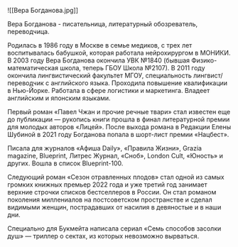![[Вера Богданова.jpg]]

Вера Богданова - писательница, литературный обозреватель, переводчица.

Родилась в 1986 году в Москве в семье медиков, с трех лет воспитывалась бабушкой, которая работала нейрохирургом в МОНИКИ. В 2003 году Вера Богданова окончила УВК №1840 (бывшая Физико-математическая школа, теперь ГБОУ Школа №2107). В 2011 году окончила лингвистический факультет МГОУ, специальность лингвист/переводчик с английского языка. Проходила повышение квалификации в Нью-Йорке. Работала в сфере логистики и маркетинга. Владеет английским и японским языками.

Первый роман «Павел Чжан и прочие речные твари» стал известен еще до публикации — рукопись книги прошла в финал литературной премии для молодых авторов «Лицей». После выхода романа в Редакции Елены Шубиной в 2021 году Богданова попала в шорт-лист премии «Нацбест».

Писала для журналов «Афиша Daily», «Правила Жизни», Grazia magazine, Blueprint, Литрес Журнал, «Сноб», London Cult, «Юность» и других. Вошла в список Blueprint-100.

Следующий роман «Сезон отравленных плодов» стал одной из самых громких книжных премьер 2022 года и уже третий год занимает верхние строчки списков бестселлеров в России. Он стал романом поколения миллениалов на постсоветском пространстве и сделал видимыми женщин, пострадавших от насилия в девяностые и в наши дни.

Специально для Букмейта написала сериал «Семь способов засолки душ» — триллер о сектах, из которых невозможно вырваться.